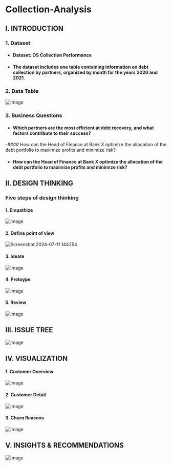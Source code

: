 # Collection-Analysis
## I. INTRODUCTION 
### 1. Dataset
- #### Dataset: OS Collection Performance
- #### The dataset includes one table containing information on debt collection by partners, organized by month for the years 2020 and 2021.
### 2. Data Table
![image](https://github.com/user-attachments/assets/11ae85e5-9234-4cad-b933-75e1625f0a97)
### 3. Business Questions
- #### Which partners are the most efficient at debt recovery, and what factors contribute to their success?
-#### How can the Head of Finance at Bank X optimize the allocation of the debt portfolio to maximize profits and minimize risk?
- #### How can the Head of Finance at Bank X optimize the allocation of the debt portfolio to maximize profits and minimize risk?
## II. DESIGN THINKING
### Five steps of design thinking
#### 1. Empathize
![image](https://github.com/nguyenhieu0516/User-Churn-Analysis/assets/135586659/ae1db5d9-928b-4d05-bef5-a30c32be9f90)
#### 2. Define point of view
![Screenshot 2024-07-11 144254](https://github.com/nguyenhieu0516/User-Churn-Analysis/assets/135586659/944da576-1fb4-4f0f-ae89-43fddc1ddf11)
#### 3. Ideate
![image](https://github.com/nguyenhieu0516/User-Churn-Analysis/assets/135586659/f327a760-937d-42c1-ae42-2e80c4c42320)
#### 4. Protoype
![image](https://github.com/nguyenhieu0516/User-Churn-Analysis/assets/135586659/4ff24a03-5a52-4696-93fe-04b08dff9ffe)
#### 5. Review
![image](https://github.com/nguyenhieu0516/User-Churn-Analysis/assets/135586659/a670d53f-6164-4cda-a0e1-9fc79959fb9b)

## III. ISSUE TREE
![image](https://github.com/nguyenhieu0516/User-Churn-Analysis/assets/135586659/3e0f3e7b-dd90-4318-bf37-a6d1a1b73bac)

## IV. VISUALIZATION
#### 1. Customer Overview
![image](https://github.com/nguyenhieu0516/User-Churn-Analysis/assets/135586659/4af9b15a-760c-4600-856b-ad1df6d976b3)
#### 2. Customer Detail
![image](https://github.com/nguyenhieu0516/User-Churn-Analysis/assets/135586659/4df3cf6d-58b1-4368-9670-1ce47d1878a2)
#### 3. Churn Reasons
![image](https://github.com/nguyenhieu0516/User-Churn-Analysis/assets/135586659/3147ad9b-9d68-4856-9a38-c47b2626f9a7)

## V. INSIGHTS & RECOMMENDATIONS
![image](https://github.com/nguyenhieu0516/User-Churn-Analysis/assets/135586659/933ac299-1d4f-418b-8869-7a46e8dcc0fa)

